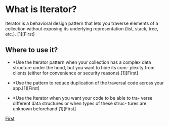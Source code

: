 # What is Iterator?

Iterator is a behavioral design pattern that lets you traverse
elements of a collection without exposing its underlying
representation (list, stack, tree, etc.). [1][First]


## Where to use it?

*	*Use the Iterator pattern when your collection has a complex
data structure under the hood, but you want to hide its com-
plexity from clients (either for convenience or security
reasons).[1][First]

*	*Use the pattern to reduce duplication of the traversal code
across your app.[1][First]

*	*Use the Iterator when you want your code to be able to tra-
verse different data structures or when types of these struc-
tures are unknown beforehand.[1][First]








[First](https://refactoring.guru/design-patterns/iterator)

